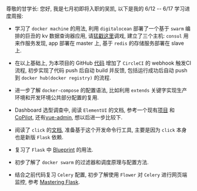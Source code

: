 尊敬的甘学长: 您好, 我是七月初即将入职的吴凯, 以下是我的 6/12 -- 6/17 学习进度周报:

- 学习了 `docker machine` 的用法, 利用 `digitalocean` 部署了一个基于 `swarm` 编排的巨丑的 kv 数据查询器应用, 请[猛戳这里](http://45.55.216.55:5000)调戏, 建立了三个主机: `consul` 用来作服务发现, app 部署在 master 上, 基于 `redis` 的存储服务部署在 slave 上.

- 在以上基础上, 为本项目的 GitHub [代码](https://github.com/quietcoolwu/dockerapp) 增加了 `CircleCI` 的 webhook 触发CI流程, 初步实现了代码 push 后自动 build 并反馈, 包括运行成功后自动 push 到 `docker hub(docker registry)` 的流程.

- 进一步了解 `docker-compose` 的配置语法, 比如利用 `extends` 关键字实现生产环境和开发环境公共部分配置的复用.

- Dashboard 选型调查中, 阅读 `ElementUI` 的文档, 参考一个现有[项目](https://github.com/PanJiaChen/vue-element-admin) 和[CoPilot](https://github.com/misterGF/CoPilot), 还有[vue-admin](https://admin.vuebulma.com), 想以后进一步比较下.

- 阅读了 `click` 的[文档](http://click.pocoo.org/5/), 准备基于这个开发命令行工具, 主要是因为 `click` 本身也是新版 `Flask` 依赖.

- 复习了 `Flask` 中 [Blueprint](http://www.pythondoc.com/exploreflask/blueprints.html) 的用法.

- 初步了解了 `docker swarm` 的过滤器和调度原理与配置方法.

- 结合之前代码复习 `Celery` 配置, 初步了解使用 `Flower` 对 `Celery` 进行网页端监控, 参考 [Mastering Flask](https://www.packtpub.com/web-development/mastering-flask).
